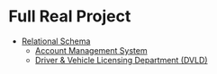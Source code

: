 # Full Real Project

- [Relational Schema](RelationalSchemas)
    - [Account Management System](RelationalSchemas/AccountManagementSystem.mmd)
    - [Driver & Vehicle Licensing Department (DVLD)](RelationalSchemas/DriverAndVehicleLicensingDepartment.mmd)